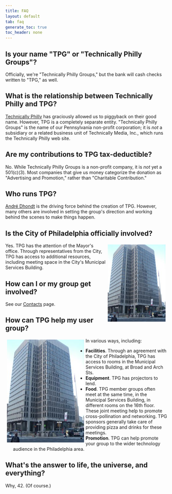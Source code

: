 ```yaml
---
title: FAQ
layout: default
tab: faq
generate_toc: true
toc_header: none
---
```


## Is your name "TPG" or "Technically Philly Groups"?

Officially, we're "Technically Philly Groups," but the bank will cash checks
written to "TPG," as well.

## What is the relationship between Technically Philly and TPG?

[Technically Philly][] has graciously allowed us to piggyback on their good
name. However, TPG is a completely separate entity. "Technically Philly Groups"
is the name of our Pennsylvania non-profit corporation; it is _not_ a
subsidiary or a related business unit of Technically Media, Inc., which runs
the Technically Philly web site.

## Are my contributions to TPG tax-deductible?

No. While Technically Philly Groups is a non-profit company, it is _not_ yet
a 501(c)(3). Most companies that give us money categorize the donation as
"Advertising and Promotion," rather than "Charitable Contribution."

## Who runs TPG?

[André Dhondt][] is the driving force behind the creation of TPG. However, many
others are involved in setting the group's direction and working behind the
scenes to make things happen.

## Is the City of Philadelphia officially involved?

<img width="180px" src="./images/msb.jpg" style="float:right;padding: 5px 5px 5px 5px;">
Yes. TPG has the attention of the Mayor's office. Through representatives
from the City, TPG has access to additional resources, including meeting
space in the City's Municipal Services Building.

[Technically Philly]: http://technicallyphilly.com/
[André Dhondt]: http://www.about.me/adhondt

## How can I or my group get involved?

See our [Contacts](/contact.html) page.

## How can TPG help my user group?

<img width="240px" src="./images/msb.jpg" style="float:left;padding: 5px 5px 5px 5px;">
In various ways, including:

* **Facilities**. Through an agreement with the City of Philadelphia, TPG
  has access to rooms in the Municipal Services Building, at Broad and Arch
  Sts.
* **Equipment**. TPG has projectors to lend.
* **Food**. TPG member groups often meet at the same time, in the Municipal
  Services Building, in different rooms on the 16th floor. These joint meeting
  help to promote cross-pollination and networking. TPG sponsors generally
  take care of providing pizza and drinks for these meetings.
* **Promotion**. TPG can help promote your group to the wider technology
  audience in the Philadelphia area.

## What's the answer to life, the universe, and everything?

Why, 42. (Of course.)

